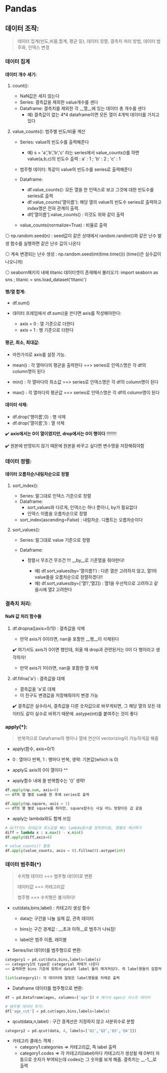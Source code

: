 # Pandas

## 데이터 조작:

> 데이터 집계(빈도,비율,합계, 평균 등), 데이터 정렬, 결측치 처리 방법, 데이터 범주화, 인덱스 변경

### 데이터 집계

#### 데이터 개수 세기:

1. count(): 

   - NaN값은 세지 않는다
   - Series: 결측값을 제외한 value개수를 센다
   - Dataframe: 결측치를 제외한 각 __열__에 있는 데이터 총 개수를 센다
     - 예) 결측값이 없는 4*4 dataframe이면 모든 열이 4개씩 데이터를 가지고 있다

2. value_counts(): 범주별 빈도/비율 계산

   - Series: value의 빈도수를 출력해준다
     - 예) s = 'a','b','b','c' 라는 series에서 value_counts()를 하면 value(a,b,c)의 빈도수 출력 : a' : 1 ; 'b' : 2 ; 'c' : 1
   - 범주형 데이터: 똑같이 value의 빈도수를 series로 출력해준다
   - Dataframe: 
     - df.value_counts(): 모든 열을 한 인덱스로 보고 그것에 대한 빈도수를 series로 출력
     - df.value_counts('열이름'): 해당 열의 value의 빈도수 series로 출력하고 index명은 전혀 관계이 출력.
     - df['열이름'].value_counts() : 이것도 위와 같이 출력

   - value_counts(normalize=True) : 비율로 출력

:white_circle: np.random.seed(n) : seed값이 같은 상태에서 random.randint()와 같은 난수 발생 함수를 실행하면 같은 난수 값이 나온다

:white_circle: 계속 변경되는 난수 생성 : np.random.seed(int(time.time())) (time()은 실수값이 나오니까)

:white_circle: seaborn패키지 내에 titanic 데이터셋이 존재해서 불러오기: import seaborn as sns ; titanic = sns.load_dataset('titanic')



#### 행/열 합계:

- df.sum()

- 데이터 프레임에서 df.sum()을 쓴다면 axis를 작성해야한다:

  - axis = 0 : 열 기준으로 더한다
  - axis = 1 : 행 기준으로 더한다

  

#### 평균, 최소, 최대값:

- 마찬가지로 axis를 설정 가능.

- mean() : 각 열마다의 평균을 출력한다 ==> series로 인덱스명은 각 df의 column명이 된다
- min() : 각 열마다의 최소값  ==> series로 인덱스명은 각 df의 column명이 된다
- max() : 각 열마다의 평균값  ==> series로 인덱스명은 각 df의 column명이 된다



#### 데이터 삭제:

- df.drop('행이름',0) : 행 삭제
- df.drop('열이름',1) : 열 삭제

:heavy_check_mark: __axis에서는 0이 열이였지만, drop에서는 0이 행이다__ !!!!!!!!

:heavy_check_mark: 원본에 반영되지 않기 때문에 원본을 바꾸고 싶다면 변수명을 저장해줘야함



### 데이터 정렬:

#### 데이터 오름차순/내림차순으로 정렬

1. sort_index():
   - Series: 말그대로 인덱스 기준으로 정렬
   - Dataframe:
     - sort_values와 다르게, 인덱스는 하나 뿐이니, by가 필요없다
     - 인덱스 이름을 오름차순으로 정렬
   - sort_index(ascending=False) : 내림차순. 디폴트는 오름차순이다

2. sort_values():

   - Series: 말그대로 value 기준으로 정렬

   - Dataframe:

     - 정렬시 무조건 무조건 !!! __by__로 기준열을 줘야한다!

       - 예) df.sort_values(by='열이름1') : 다른 열은 고려하지 않고, 열1의 value들을 오름차순으로 정렬하겠다!!
       - 예) df.sort_values(by=['열1','열2]) : 열1을 우선적으로 고려하고 같을시에 열2 고려한다

       

### 결측치 처리:

#### NaN 값 처리 함수들

1. df.dropna([axis=0/1]) : 결측값을 삭제

   - 만약 axis가 0이라면, nan을 포함한 __행__이 삭제된다

   :heavy_check_mark: 여기서도 axis가 0이면 행인데, 외울 때 drop과 관련된거는 0이 다 행이라고 생각하자!

   - 만약 axis가 1이라면, nan을 포함한 열 삭제

   

2. df.fillna('a') : 결측값을 대체

   - 결측값을 'a'로 대체
   - 이 친구도 변경값을 저장해줘야지 변경 가능

   :heavy_check_mark: 결측값은 실수라서, 결측값을 다른 숫자값으로 바꾸게되면, 그 해당 열의 모든 데이터도 같이 실수로 바뀌기 때문에 .astype(int)를 붙여주는 것이 좋다

   

### apply(*):

> 반복적으로 Dataframe의 행이나 열에 연산이 vectorizing이 가능하게끔 해줌

- apply(함수, axis=0/1)

- 0 : 열마다 반복, 1 : 행마다 반복, 생략: 기본값(which is 0)
- apply도 axis의 0이 열이다 ^^
- apply함수 내에 쓸 반복함수는 '()' 생략!

```python
df.apply(np.sum, axis=0)
=> df의 열 별로 sum을 한 후에 series로 출력

df.apply(np.square, axis = 1)
=> df의 행 별로 square를 하지만, square함수는 사실 어느 방향이든 값 같음
```



- apply는 lambda와도 함께 쓰임

```python
# diff라는 최대값과 최소값을 빼는 lambda함수를 정의한다음, 열별로 계산하기
diff = lambda x : x.max() - x.min()
df.apply(diff,axis=0)

# value_counts() 활용
df.apply(value_counts, axis = 0).fillna(0).astype(int)
```





### 데이터 범주화(*)

> 수치형 데이터 ==> 범주형 데이터로 변환
>
> 데이터값 ==> 카테고리값
>
> 범주형 ==> 수치형은 불가하다!

- cut(data,bins,label) : 카테고리 생성 함수

    - data는 구간을 나눌 실제 값, 관측 데이터

    - bins는 구간 경계값 : __초과 이하__로 범주가 나눠짐!

    - label은 범주 이름, 레이블 




- Series/list 데이터를 범주형으로 변환:

```python
category1 = pd.cut(data,bins,labels=labels)
=> category1의 type은 categorial 객체가 나온다
=> 출력하면 bins 기준에 맞춰서 data에 label 들이 매겨져있다. 즉 label명들의 집합처럼 생겼다

list(category1): 각 데이터에 알맞은 label명들을 차례로 출력

```



- Dataframe 데이터를 범주형으로 변환:

```python
df = pd.Dataframe(ages, columns=['age']) # 여기서 ages는 리스트 데이터

# 범주형 데이터 추가:
df['age_cut'] = pd.cut(ages,bins,labels=labels)
```



- qcut(data,n,label) : 구간 경계선은 지정하지 않고 사분위수로 분할

```python
category2 = pd.qcut(data, 4, labels=['Q1','Q2','Q3','Q4']])
```



- 카테고리 클래스 객체 :
  - category1.categories => 카테고리값, 즉 label 출력
  - category1.codes => 각 카테고리(label)마다 카테고리가 생성될 때 0부터 자동으로 숫자가 부여되는데 codes는 그 숫자를 보게 해줌. 결측치는 __-1__로 출력





